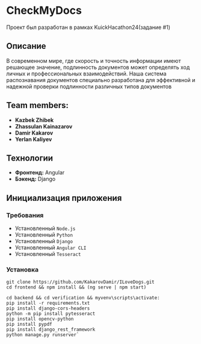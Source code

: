 # CheckMyDocs

Проект был разработан в рамках KuickHacathon24(задание #1)

## Описание

В современном мире, где скорость и точность информации имеют решающее значение, подлинность
документов может определять ход личных и профессиональных взаимодействий. Наша система
распознавания документов специально разработана для эффективной и надежной проверки подлинности
различных типов документов

## Team members:

- **Kazbek Zhibek**
- **Zhassulan Kainazarov**
- **Damir Kakarov**
- **Yerlan Kaliyev**

## Технологии

- **Фронтенд:** Angular
- **Бэкенд:** Django

## Инициализация приложения

### Требования
* Установленный `Node.js`
* Установленный `Python`
* Установленный `Django`
* Установленный `Angular CLI`
* Установленный `Tesseract`

### Установка

```
git clone https://github.com/KakarovDamir/ILoveDogs.git
cd frontend && npm install && (ng serve | npm start)

cd backend && cd verification && myvenv\scripts\activate:  
pip install -r requirements.txt 
pip install django-cors-headers 
python -m pip install pytesseract 
pip install opencv-python 
pip install pypdf 
pip install django_rest_framework
python manage.py runserver`
````
